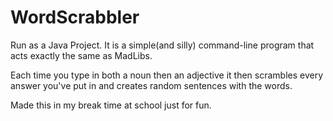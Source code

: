 # WordScrabbler

Run as a Java Project. It is a simple(and silly) command-line program that acts exactly the same as MadLibs.

Each time you type in both a noun then an adjective it then scrambles every answer you've put in and creates random sentences with the words. 

Made this in my break time at school just for fun. 

